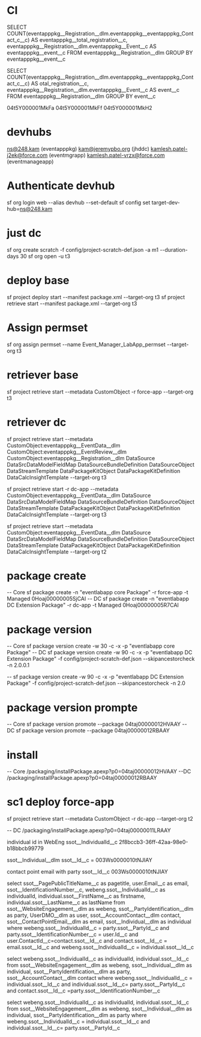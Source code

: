 
# CI
SELECT COUNT(eventapppkg__Registration__dlm.eventapppkg__eventapppkg_Contact_c__c) AS eventapppkg__total_registration__c, eventapppkg__Registration__dlm.eventapppkg__Event__c AS eventapppkg__event__c FROM eventapppkg__Registration__dlm GROUP BY eventapppkg__event__c

SELECT COUNT(eventapppkg__Registration__dlm.eventapppkg__eventapppkg_Contact_c__c) AS otal_registration__c, eventapppkg__Registration__dlm.eventapppkg__Event__c AS event__c FROM eventapppkg__Registration__dlm GROUP BY event__c

04t5Y000001MkFa
04t5Y000001MkFf
04t5Y000001MkH2

# devhubs
ns@248.kam (eventapppkg)
kam@jeremypbo.org (jhddc)
kamlesh.patel-j2ek@force.com (eventmgrapp)
kamlesh.patel-vrzx@force.com (eventmanageapp)

# Authenticate devhub
sf org login web --alias devhub --set-default
sf config set target-dev-hub=ns@248.kam

# just dc
sf org create scratch -f config/project-scratch-def.json -a m1 --duration-days 30 
sf org open -u t3

# deploy base 
sf project deploy start --manifest package.xml --target-org t3 
sf project retrieve start --manifest package.xml --target-org t3 


# Assign permset
sf org assign permset --name Event_Manager_LabApp_permset --target-org t3


# retriever base 
sf project retrieve start --metadata CustomObject -r force-app --target-org t3

# retriever dc 
sf project retrieve start --metadata CustomObject:eventapppkg__EventData__dlm CustomObject:eventapppkg__EventReview__dlm	 CustomObject:eventapppkg__Registration__dlm  DataSource DataSrcDataModelFieldMap DataSourceBundleDefinition DataSourceObject DataStreamTemplate DataPackageKitObject DataPackageKitDefinition DataCalcInsightTemplate  --target-org t3


 sf project retrieve start -r dc-app --metadata CustomObject:eventapppkg__EventData__dlm  DataSource DataSrcDataModelFieldMap DataSourceBundleDefinition DataSourceObject DataStreamTemplate DataPackageKitObject DataPackageKitDefinition DataCalcInsightTemplate  --target-org t3

sf project retrieve start --metadata CustomObject:eventapppkg__EventData__dlm  DataSource DataSrcDataModelFieldMap DataSourceBundleDefinition DataSourceObject DataStreamTemplate DataPackageKitObject DataPackageKitDefinition DataCalcInsightTemplate  --target-org t2

# package create
-- Core
sf package create -n "eventlabapp core Package" -r force-app -t Managed
0Hoaj00000005SjCAI
-- DC
sf package create -n "eventlabapp DC Extension Package" -r dc-app -t Managed
0Hoaj00000005R7CAI

# package version
-- Core
sf package version create -w 30 -c -x -p "eventlabapp core Package"
-- DC
sf package version create -w 90 -c -x -p "eventlabapp DC Extension Package" -f config/project-scratch-def.json --skipancestorcheck -n 2.0.0.1
 

-- sf package version create -w 90 -c -x -p "eventlabapp DC Extension Package" -f config/project-scratch-def.json --skipancestorcheck -n 2.0


# package version prompte
-- Core
sf package version promote --package 04taj00000012HVAAY
-- DC
sf package version promote --package 04taj00000012RBAAY

# install
-- Core
/packaging/installPackage.apexp?p0=04taj00000012HVAAY
--DC
/packaging/installPackage.apexp?p0=04taj00000012RBAAY

# sc1 deploy force-app
sf project retrieve start --metadata CustomObject -r dc-app --target-org t2

-- DC
/packaging/installPackage.apexp?p0=04taj00000011LRAAY

individual id in WebEng
ssot__IndividualId__c
2f8bccb3-36ff-42aa-98e0-b18bbcb99779


ssot__Individual__dlm
ssot__Id__c = 003Ws0000010tNJIAY

contact point email  with party
ssot__Id__c
003Ws0000010tNJIAY

select ssot__PagePublicTitleName__c as pagetitle, user.Email__c as email, ssot__IdentificationNumber__c, webeng.ssot__IndividualId__c as individualId, individual.ssot__FirstName__c as firstname, individual.ssot__LastName__c as lastName from ssot__WebsiteEngagement__dlm as webeng, ssot__PartyIdentification__dlm as party, UserDMO__dlm as user, ssot__AccountContact__dlm contact, ssot__ContactPointEmail__dlm as email, ssot__Individual__dlm as individual where 
webeng.ssot__IndividualId__c = party.ssot__PartyId__c and 
party.ssot__IdentificationNumber__c = user.Id__c and 
user.ContactId__c=contact.ssot__Id__c and 
contact.ssot__Id__c = email.ssot__Id__c and 
webeng.ssot__IndividualId__c = individual.ssot__Id__c


select webeng.ssot__IndividualId__c as individualId, individual.ssot__Id__c  from ssot__WebsiteEngagement__dlm as webeng, ssot__Individual__dlm as individual, ssot__PartyIdentification__dlm as party, ssot__AccountContact__dlm contact where webeng.ssot__IndividualId__c = individual.ssot__Id__c and individual.ssot__Id__c= party.ssot__PartyId__c and contact.ssot__Id__c =party.ssot__IdentificationNumber__c 


select webeng.ssot__IndividualId__c as individualId, individual.ssot__Id__c  from ssot__WebsiteEngagement__dlm as webeng, ssot__Individual__dlm as individual, ssot__PartyIdentification__dlm as party where webeng.ssot__IndividualId__c = individual.ssot__Id__c and individual.ssot__Id__c= party.ssot__PartyId__c
